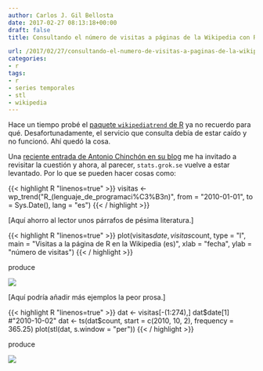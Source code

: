 ```yaml
---
author: Carlos J. Gil Bellosta
date: 2017-02-27 08:13:18+00:00
draft: false
title: Consultando el número de visitas a páginas de la Wikipedia con R

url: /2017/02/27/consultando-el-numero-de-visitas-a-paginas-de-la-wikipedia-con-r/
categories:
- r
tags:
- r
- series temporales
- stl
- wikipedia
---
```


Hace un tiempo probé el [paquete `wikipediatrend` de R](https://cran.r-project.org/package=wikipediatrend) ya no recuerdo para qué. Desafortunadamente, el servicio que consulta debía de estar caído y no funcionó. Ahí quedó la cosa.

Una [reciente entrada de Antonio Chinchón en su blog](https://fronkonstin.com/2017/02/21/who-is-alan-turing/) me ha invitado a revisitar la cuestión y ahora, al parecer, `stats.grok.se` vuelve a estar levantado. Por lo que se pueden hacer cosas como:

{{< highlight R "linenos=true" >}}
visitas <- wp_trend("R_(lenguaje_de_programaci%C3%B3n)",
    from = "2010-01-01", to = Sys.Date(),
    lang = "es")
{{< / highlight >}}

[Aquí ahorro al lector unos párrafos de pésima literatura.]

{{< highlight R "linenos=true" >}}
    plot(visitas$date, visitas$count, type = "l",
         main = "Visitas a la página de R en la Wikipedia (es)",
         xlab = "fecha", ylab = "número de visitas")
{{< / highlight >}}

produce

![](/wp-uploads/2017/02/visitas_wikipedia_r.png#center)

[Aquí podría añadir más ejemplos la peor prosa.]

{{< highlight R "linenos=true" >}}
dat <- visitas[-(1:274),]
dat$date[1]
#"2010-10-02"
dat <- ts(dat$count,
    start = c(2010, 10, 2), frequency = 365.25)
plot(stl(dat, s.window = "per"))
{{< / highlight >}}

produce

![](/wp-uploads/2017/02/wikipedia_r_decomposition.png#center)
